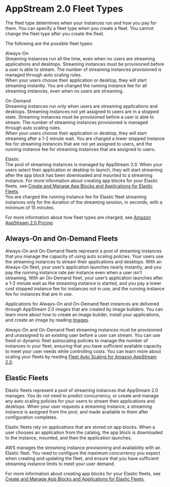 # AppStream 2\.0 Fleet Types<a name="fleet-type"></a>

The fleet type determines when your instances run and how you pay for them\. You can specify a fleet type when you create a fleet\. You cannot change the fleet type after you create the fleet\.

The following are the possible fleet types:

Always\-On  
Streaming instances run all the time, even when no users are streaming applications and desktops\. Streaming instances must be provisioned before a user is able to stream\. The number of streaming instances provisioned is managed through auto scaling rules\.  
When your users choose their application or desktop, they will start streaming instantly\. You are charged the running instance fee for all streaming instances, even when no users are streaming\.

On\-Demand  
Streaming instances run only when users are streaming applications and desktops\. Streaming instances not yet assigned to users are in a stopped state\. Streaming instances must be provisioned before a user is able to stream\. The number of streaming instances provisioned is managed through auto scaling rules\.  
When your users choose their application or desktop, they will start streaming after a 1\-2 minute wait\. You are charged a lower stopped instance fee for streaming instances that are not yet assigned to users, and the running instance fee for streaming instances that are assigned to users\.

Elastic  
The pool of streaming instances is managed by AppStream 2\.0\. When your users select their application or desktop to launch, they will start streaming after the app block has been downloaded and mounted to a streaming instance\. For more information about creating app blocks for your Elastic fleets, see [Create and Manage App Blocks and Applications for Elastic Fleets](apps-and-app-blocks.md)\.  
You are charged the running instance fee for Elastic fleet streaming instances only for the duration of the streaming session, in seconds, with a minimum of 15 minutes\.

For more information about how fleet types are charged, see [Amazon AppStream 2\.0 Pricing](https://aws.amazon.com/appstream2/pricing/)\.

## Always\-On and On\-Demand Fleets<a name="always-demand-fleet"></a>

Always\-On and On\-Demand fleets represent a pool of streaming instances that you manage the capacity of using auto scaling policies\. Your users use the streaming instances to stream their applications and desktops\. With an Always\-On fleet, your user’s application launches nearly instantly, and you pay the running instance rate per instance even when a user isn’t streaming\. With an On\-Demand fleet, your user’s application launches after a 1\-2 minute wait as the streaming instance is started, and you pay a lower cost stopped instance fee for instances not in use, and the running instance fee for instances that are in use\.

Applications for Always\-On and On\-Demand fleet instances are delivered through AppStream 2\.0 images that are created by image builders\. You can learn more about how to create an image builder, install your applications, and create an image by reading [Images](managing-images.md)\.

Always\-On and On\-Demand fleet streaming instances must be provisioned and unassigned to an existing user before a user can stream\. You can use fixed or dynamic fleet autoscaling policies to manage the number of instances in your fleet, ensuring that you have sufficient available capacity to meet your user needs while controlling costs\. You can learn more about scaling your fleets by reading [Fleet Auto Scaling for Amazon AppStream 2\.0](autoscaling.md)\.

## Elastic Fleets<a name="elastic-fleet"></a>

Elastic fleets represent a pool of streaming instances that AppStream 2\.0 manages\. You do not need to predict concurrency, or create and manage any auto scaling policies for your users to stream their applications and desktops\. When your user requests a streaming instance, a streaming instance is assigned from the pool, and made available to them after configuration completes\. 

Elastic fleets rely on applications that are stored on app blocks\. When a user chooses an application from the catalog, the app block is downloaded to the instance, mounted, and then the application launches\.

AWS manages the streaming instance provisioning and availability with an Elastic fleet\. You need to configure the maximum concurrency you expect when creating and updating the fleet, and ensure that you have sufficient streaming instance limits to meet your user demand\.

For more information about creating app blocks for your Elastic fleets, see [Create and Manage App Blocks and Applications for Elastic Fleets](apps-and-app-blocks.md)\.